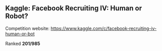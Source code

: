 ## Kaggle: Facebook Recruiting IV: Human or Robot?

Competition website: https://www.kaggle.com/c/facebook-recruiting-iv-human-or-bot

Ranked **201/985**
